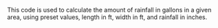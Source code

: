 This code is used to calculate the amount of rainfall in gallons in a given area, using preset values, length in ft, width in ft, and rainfall in inches. 

